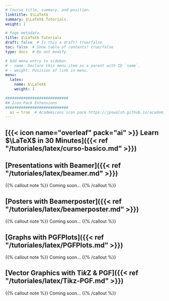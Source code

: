 ```yaml
---
# Course title, summary, and position.
linktitle: $\LaTeX$
summary: $\LaTeX$ Tutorials.
weight: 1

# Page metadata.
title: $\LaTeX$ Tutorials
draft: false  # Is this a draft? true/false
toc: false  # Show table of contents? true/false
type: docs  # Do not modify.

# Add menu entry to sidebar.
# - name: Declare this menu item as a parent with ID `name`.
# - weight: Position of link in menu.
menu:
  latex:
    name: $\LaTeX$
    weight: 1

############################
## Icon Pack Extensions
############################
  ai = true  # Academicons icon pack https://jpswalsh.github.io/academicons/	
---
```


## [{{< icon name="overleaf" pack="ai" >}} Learn $\LaTeX$ in 30 Minutes]({{< ref "/tutoriales/latex/curso-basico.md" >}})

## [Presentations with Beamer]({{< ref "/tutoriales/latex/beamer.md" >}})

{{% callout note %}}
Coming soon...
{{% /callout %}}

## [Posters with Beamerposter]({{< ref "/tutoriales/latex/beamerposter.md" >}})

{{% callout note %}}
Coming soon...
{{% /callout %}}

## [Graphs with PGFPlots]({{< ref "/tutoriales/latex/PGFPlots.md" >}})

{{% callout note %}}
Coming soon...
{{% /callout %}}

## [Vector Graphics with Ti*k*Z & PGF]({{< ref "/tutoriales/latex/Tikz-PGF.md" >}})

{{% callout note %}}
Coming soon...
{{% /callout %}}